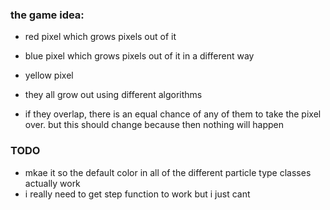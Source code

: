 ### the game idea:
- red pixel which grows pixels out of it
- blue pixel which grows pixels out of it in a different way
- yellow pixel

- they all grow out using different algorithms
- if they overlap, there is an equal chance of any of them to take the pixel over. but this should change because then nothing will happen

### TODO
- mkae it so the default color in all of the different particle type classes actually work
- i really need to get step function to work but i just cant

